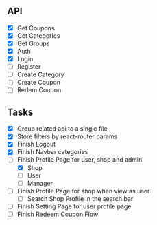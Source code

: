 ## API

- [x] Get Coupons
- [x] Get Categories
- [x] Get Groups
- [x] Auth
- [x] Login
- [ ] Register
- [ ] Create Category
- [ ] Create Coupon
- [ ] Redem Coupon

## Tasks

- [x] Group related api to a single file
- [x] Store filters by react-router params
- [x] Finish Logout
- [x] Finish Navbar categories
- [ ] Finish Profile Page for user, shop and admin
  - [x] Shop
  - [ ] User
  - [ ] Manager
- [ ] Finish Profile Page for shop when view as user
  - [ ] Search Shop Profile in the search bar
- [ ] Finish Setting Page for user profile page
- [ ] Finish Redeem Coupon Flow
